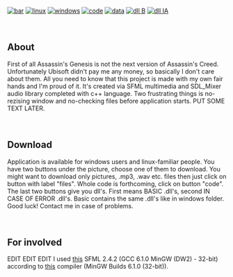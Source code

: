 [![bar](https://cloud.githubusercontent.com/assets/19840443/25200350/4d0039c2-254e-11e7-906d-5fd63c3f76ee.png)](https://youtu.be/F4lgM118sAE)
[![linux](https://cloud.githubusercontent.com/assets/19840443/25199468/3b54c178-254b-11e7-9d29-7f582afc42d9.png)](https://drive.google.com/uc?export=download&id=0B36D1JHNNqr-VVQ2ZnJ0VXZGTUk)
[![windows](https://cloud.githubusercontent.com/assets/19840443/25199497/515257ba-254b-11e7-89d8-d3ce908ba02f.png)](https://drive.google.com/uc?export=download&id=0B36D1JHNNqr-ZWNENnQ5ZWJ4RVU)
[![code](https://cloud.githubusercontent.com/assets/19840443/25199629/bf2eb86e-254b-11e7-9cf7-52199eaf50a6.png)](https://drive.google.com/uc?export=download&id=0B36D1JHNNqr-dmkzR0NoNWJ0UWM)
[![data](https://cloud.githubusercontent.com/assets/19840443/25199526/682e43b8-254b-11e7-889f-d61a7ce0aa80.png)](https://drive.google.com/uc?export=download&id=0B36D1JHNNqr-eG90Y3JFTzByakk)
[![dll B](https://cloud.githubusercontent.com/assets/19840443/25772203/2ea02e68-3266-11e7-8b53-f1ac30d85d30.png)](https://drive.google.com/uc?export=download&id=0B36D1JHNNqr-YmJhaWxXWUdDM3c)
[![dll IA](https://cloud.githubusercontent.com/assets/19840443/25772204/2ea6b094-3266-11e7-8946-83649b0210d0.png)](https://drive.google.com/uc?export=download&id=0B36D1JHNNqr-YmJhaWxXWUdDM3c)
<br/>
<br/>
<br/>
## About
First of all Assassin's Genesis is not the next version of Assassin's Creed. Unfortunately Ubisoft didn't pay me any money, so basically I don't care about them. All you need to know that this project is made with my own fair hands and I'm proud of it. It's created via SFML multimedia and SDL_Mixer audio library completed with c++ language. Two frustrating things is no-rezising window and no-checking files before application starts. PUT SOME TEXT LATER.
<br/>
<br/>
<br/>
## Download
Application is available for windows users and linux-familiar people. You have two buttons under the picture, choose one of them to download. You might want to download only pictures, .mp3, .wav etc. files then just click on button with label "files". Whole code is forthcoming, click on button "code". The last two buttons give you dll's. First means BASIC .dll's, second IN CASE OF ERROR .dll's. Basic contains the same .dll's like in windows folder. Good luck! Contact me in case of problems.
<br/>
<br/>
<br/>
## For involved
EDIT EDIT EDIT
I used [this](https://www.sfml-dev.org/files/SFML-2.4.2-windows-gcc-6.1.0-mingw-32-bit.zip) SFML 2.4.2 (GCC 6.1.0 MinGW (DW2) - 32-bit) according to [this](https://sourceforge.net/projects/mingw-w64/files/Toolchains%20targetting%20Win32/Personal%20Builds/mingw-builds/6.1.0/threads-posix/dwarf/i686-6.1.0-release-posix-dwarf-rt_v5-rev0.7z/download) compiler (MinGW Builds 6.1.0 (32-bit)).
